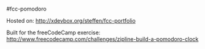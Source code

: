 #fcc-pomodoro

Hosted on:
http://xdevbox.org/steffen/fcc-portfolio

Built for the freeCodeCamp exercise:
http://www.freecodecamp.com/challenges/zipline-build-a-pomodoro-clock
